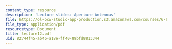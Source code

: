 ```yaml
---
content_type: resource
description: 'Lecture slides: Aperture Antennas'
file: https://ol-ocw-studio-app-production.s3.amazonaws.com/courses/6-661-receivers-antennas-and-signals-spring-2003/82744f45ab46a18eff4089bfd8813344_lecture12.pdf
file_type: application/pdf
resourcetype: Document
title: lecture12.pdf
uid: 82744f45-ab46-a18e-ff40-89bfd8813344
---
```

